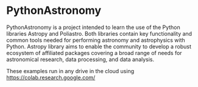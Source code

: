 # PythonAstronomy

PythonAstronomy is a project intended to learn the use of the Python libraries Astropy and Poliastro.
Both libraries contain key functionality and common tools needed for performing astronomy and astrophysics with Python. 
Astropy library aims to enable the community to develop a robust ecosystem of affiliated packages covering a broad range of needs for astronomical 
research, data processing, and data analysis.

These examples run in any drive in the cloud  using https://colab.research.google.com/
